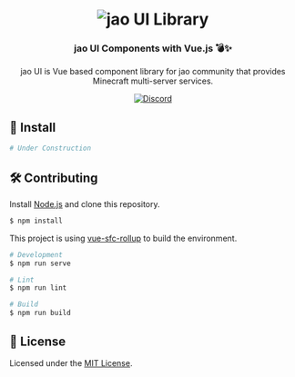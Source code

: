 <h1 align="center">
  <img src="https://user-images.githubusercontent.com/23224932/114276380-51370e80-9a61-11eb-9c72-615340a4d4b8.png" alt="jao UI Library">
</h1>
<h3 align="center">jao UI Components with Vue.js 💣✨</h3>
<p align="center">
jao UI is Vue based component library for jao community that provides Minecraft multi-server services.
</p>

<p align="center">
  <a href="https://discord.com/invite/YjwYEBk">
    <img src="https://discord.com/api/guilds/597378876556967936/widget.png" alt="Discord">
  </a>
</p>

## 🚀 Install

```bash
# Under Construction
```

## 🛠 Contributing

Install [Node.js](https://nodejs.org/) and clone this repository.

```bash
$ npm install
```

This project is using [vue-sfc-rollup](https://github.com/team-innovation/vue-sfc-rollup) to build the environment.

```bash
# Development
$ npm run serve

# Lint
$ npm run lint

# Build
$ npm run build
```

## 📑 License

Licensed under the [MIT License](https://opensource.org/licenses/MIT).

